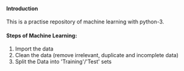 #### Introduction

This is a practise repository of machine learning with python-3.

#### Steps of Machine Learning:

1. Import the data
2. Clean the data (remove irrelevant, duplicate and incomplete data)
3. Split the Data into 'Training'/'Test' sets
